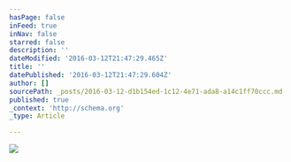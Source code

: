 ```yaml
---
hasPage: false
inFeed: true
inNav: false
starred: false
description: ''
dateModified: '2016-03-12T21:47:29.465Z'
title: ''
datePublished: '2016-03-12T21:47:29.604Z'
author: []
sourcePath: _posts/2016-03-12-d1b154ed-1c12-4e71-ada8-a14c1ff70ccc.md
published: true
_context: 'http://schema.org'
_type: Article

---
```

![](https://the-grid-user-content.s3-us-west-2.amazonaws.com/51723e36-079b-452e-bd9b-1e9b1e58d68d.jpg)